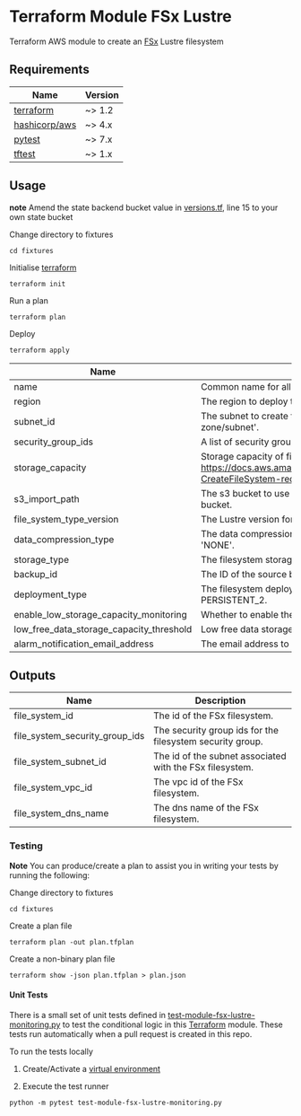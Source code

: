 # Terraform Module FSx Lustre
[FSx]: https://aws.amazon.com/fsx/lustre/

Terraform AWS module to create an [FSx] Lustre filesystem


[terraform]: https://www.terraform.io/downloads
[hashicorp/aws]: https://registry.terraform.io/providers/hashicorp/aws
[pytest]: https://pypi.org/project/pytest/
[tftest]: https://pypi.org/project/tftest/


## Requirements

| Name            | Version |
|-----------------|---------|
| [terraform]     | ~> 1.2  |
| [hashicorp/aws] | ~> 4.x  |
| [pytest]        | ~> 7.x  |
| [tftest]        | ~> 1.x  |


## Usage

**note**
Amend the state backend bucket value in [versions.tf](versions.tf), line 15 to your own state bucket

Change directory to fixtures
```shell
cd fixtures
```

Initialise [terraform]
```shell
terraform init
```

Run a plan
```shell
terraform plan
```

Deploy
```shell
terraform apply
```


| Name                                     | Description                                                                                                                                                       | Type           | Default         | Required |
|------------------------------------------|-------------------------------------------------------------------------------------------------------------------------------------------------------------------|----------------|-----------------|:--------:|
| name                                     | Common name for all resources.                                                                                                                                    | `string`       | `""`   |   yes    |
| region                                   | The region to deploy the resources.                                                                                                                               | `string`       | `""`            |   yes    |
| subnet_id                                | The subnet to create the filesystem in.  Note; FSx Lustre only supports one 'availability zone/subnet'.                                                           | `string`       | `""`            |   yes    |
| security_group_ids                       | A list of security group Ids to apply to the filesystem.                                                                                                          | `list(string)` | `""`            |   yes    |
| storage_capacity                         | Storage capacity of file system. See: https://docs.aws.amazon.com/fsx/latest/APIReference/API_CreateFileSystem.html#FSx-CreateFileSystem-request-StorageCapacity. | `number`       | `""`            |   yes    |
| s3_import_path                           | The s3 bucket to use to back your fsx filesystem. Defaults to NASA's Nex open data bucket.                                                                        | `string`       | `s3://nasanex`  |    no    |
| file_system_type_version                 | The Lustre version for the file system.                                                                                                                           | `number`       | `2.12`          |    no    |
| data_compression_type                    | The data compression configuration for the file system. Valid values are 'LZ4' and 'NONE'.                                                                        | `string`       | `NONE`          |    no    |
| storage_type                             | The filesystem storage type. Either SSD or HDD.                                                                                                                   | `string`       | `SSD`           |    no    |
| backup_id                                | The ID of the source backup to create the filesystem from.                                                                                                        | `string`       | `""`            |    no    |
| deployment_type                          | The filesystem deployment type. One of: SCRATCH_1, SCRATCH_2, PERSISTENT_1, PERSISTENT_2.                                                                         | `string`       | `SCRATCH_2`     |    no    |
| enable_low_storage_capacity_monitoring   | Whether to enable the dashboard and 'Low free storage capacity alarm'?                                                                                            | `bool`         | `false`         |    no    |
| low_free_data_storage_capacity_threshold | Low free data storage capacity threshold (Bytes).                                                                                                                 | `string`       | `7100000000000` |    no    |
| alarm_notification_email_address         | The email address to send FSX storage alarms/alerts to.                                                                                                           | `string`       | `""`            |   yes    |


## Outputs

| Name                         | Description                                              |
|------------------------------|----------------------------------------------------------|
| file_system_id               | The id of the FSx filesystem.                            |
| file_system_security_group_ids     | The security group ids for the filesystem security group. |
| file_system_subnet_id              | The id of the subnet associated with the FSx filesystem. |
| file_system_vpc_id               | The vpc id of the FSx filesystem.                        |
| file_system_dns_name               | The dns name of the FSx filesystem.                      |


### Testing

**Note**
You can produce/create a plan to assist you in writing your tests by running the following:

Change directory to fixtures
```shell
cd fixtures
```

Create a plan file
```shell
terraform plan -out plan.tfplan
```

Create a non-binary plan file
```shell
terraform show -json plan.tfplan > plan.json
```

#### Unit Tests

There is a small set of unit tests defined in [test-module-fsx-lustre-monitoring.py](test-module-fsx-lustre-monitoring.py) to test the conditional logic in this
[Terraform] module. These tests run automatically when a pull request is created in this repo.

To run the tests locally

1. Create/Activate a [virtual environment](https://docs.python.org/3/tutorial/venv.html)

2. Execute the test runner

```shell
python -m pytest test-module-fsx-lustre-monitoring.py
```
